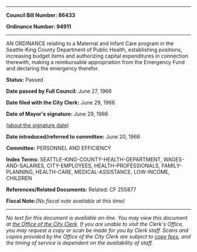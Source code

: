 

********

**Council Bill Number: 86433**
   
**Ordinance Number: 94911**
********

 AN ORDINANCE relating to a Maternal and Infant Care program in the Seattle-King County Department of Public Health, establishing positions, increasing budget items and authorizing capital expenditures in connection therewith, making a reimbursable appropriation from the Emergency Fund and declaring the emergency therefor.

**Status:** Passed
   
**Date passed by Full Council:** June 27, 1966
   
**Date filed with the City Clerk:** June 29, 1966
   
**Date of Mayor's signature:** June 29, 1966
   
[(about the signature date)](/~public/approvaldate.htm)
   
   
   
**Date introduced/referred to committee:** June 20, 1966
   
**Committee:** PERSONNEL AND EFFICIENCY
   
   
**Index Terms:** SEATTLE-KING-COUNTY-HEALTH-DEPARTMENT, WAGES-AND-SALARIES, CITY-EMPLOYEES, HEALTH-PROFESSIONALS, FAMILY-PLANNING, HEALTH-CARE, MEDICAL-ASSISTANCE, LOW-INCOME, CHILDREN

**References/Related Documents:** Related: CF 255877

**Fiscal Note:**_(No fiscal note available at this time)_
********

_No text for this document is available on-line. You may view this document at [the Office of the City Clerk](http://www.seattle.gov/leg/clerk/contactUs.htm). If you are unable to visit the Clerk's Office, you may request a copy or scan be made for you by Clerk staff. Scans and copies provided by the Office of the City Clerk are subject to [copy fees](http://clerk.seattle.gov/~public/clerkfees.htm), and the timing of service is dependent on the availability of staff._

